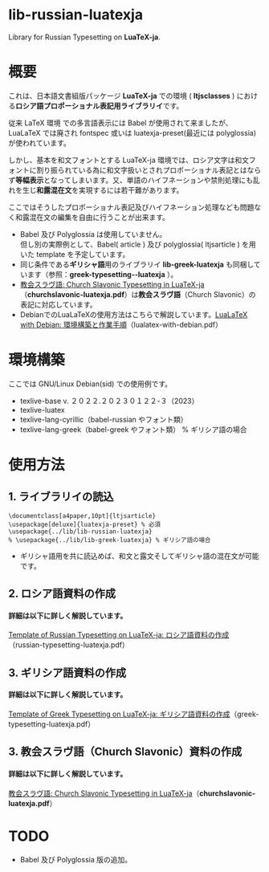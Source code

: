 # lib-russian-luatexja
Library for Russian Typesetting on **LuaTeX-ja**. 

# 概要
これは、日本語文書組版パッケージ **LuaTeX-ja** での環境 ( **ltjsclasses** ) における**ロシア語プロポーショナル表記用ライブラリイ**です。  

従来 LaTeX 環境 での多言語表示には Babel が使用されて来ましたが、LuaLaTeX では廃され fontspec 或いは luatexja-preset(最近には polyglossia) が使われています。

しかし、基本を和文フォントとする LuaTeX-ja 環境では、ロシア文字は和文フォントに割り振られている為に和文字扱いとされプロポーショナル表記とはならず**等幅表示**となってしまいます。又、単語のハイフネーションや禁則処理にも乱れを生じ**和露混在文**を実現するには若干難があります。  

ここではそうしたプロポーショナル表記及びハイフネーション処理なども問題なく和露混在文の編集を自由に行うことが出来ます。

- Babel 及び Polyglossia は使用していません。  
但し別の実際例として、Babel( article ) 及び polyglossia( ltjsarticle ) を用いた template を予定しています。
- 同じ条件である**ギリシャ語**用のライブラリイ **lib-greek-luatexja** も同梱しています（参照：**greek-typesetting--luatexja** ）。
- [教会スラヴ語: Church Slavonic Typesetting in LuaTeX-ja](https://github.com/ru-museum/lib-russian-luatexja/blob/main/churchslavonic-luatexja.pdf)（**churchslavonic-luatexja.pdf**）は**教会スラヴ語**（Church Slavonic）の表記に対応しています。
- DebianでのLuaLaTeXの使用方法はこちらで解説しています。[LuaLaTeX with Debian: 環境構築と作業手順](https://github.com/ru-museum/lib-russian-luatexja/blob/main/lualatex-with-debian.pdf)（lualatex-with-debian.pdf）

# 環境構築
ここでは GNU/Linux Debian(sid) での使用例です。
- texlive-base v. ２０２２.２０２３０１２２-３（2023）
- texlive-luatex
- texlive-lang-cyrillic（babel-russian やフォント類）
- texlive-lang-greek（babel-greek やフォント類） % ギリシア語の場合

# 使用方法

## 1. ライブラリイの読込
```
\documentclass[a4paper,10pt]{ltjsarticle}
\usepackage[deluxe]{luatexja-preset} % 必須
\usepackage{../lib/lib-russian-luatexja}
% \usepackage{../lib/lib-greek-luatexja} % ギリシア語の場合
```
- ギリシャ語用を共に読込めば、和文と露文そしてギリシャ語の混在文が可能です。
## 2. ロシア語資料の作成
#### 詳細は以下に詳しく解説しています。
[Template of Russian Typesetting on LuaTeX-ja: ロシア語資料の作成](https://github.com/ru-museum/lib-russian-luatexja/blob/main/russian-typesetting-luatexja.pdf)（russian-typesetting-luatexja.pdf）

## 3. ギリシア語資料の作成
#### 詳細は以下に詳しく解説しています。
[Template of Greek Typesetting on LuaTeX-ja: ギリシア語資料の作成](https://github.com/ru-museum/lib-russian-luatexja/blob/main/greek-typesetting-luatexja.pdf)（greek-typesetting-luatexja.pdf）

## 3. 教会スラヴ語（Church Slavonic）資料の作成
#### 詳細は以下に詳しく解説しています。
[教会スラヴ語: Church Slavonic Typesetting in LuaTeX-ja](https://github.com/ru-museum/lib-russian-luatexja/blob/main/churchslavonic-luatexja.pdf)（**churchslavonic-luatexja.pdf**）

# TODO
- Babel 及び Polyglossia 版の追加。
 
